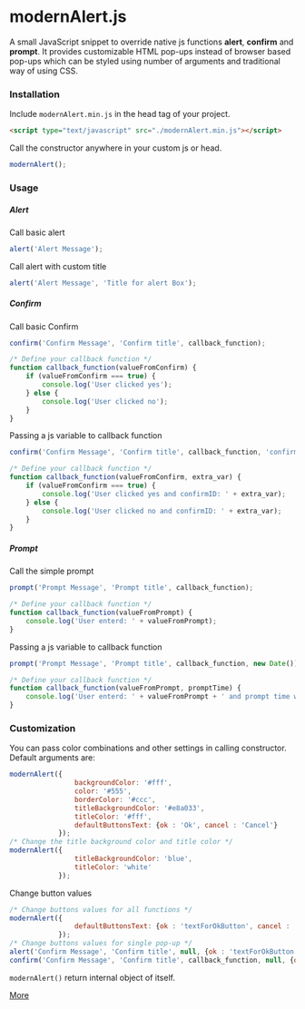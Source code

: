 # modernAlert.js #
A small JavaScript snippet to override native js functions **alert**, **confirm** and **prompt**.
It provides customizable HTML pop-ups instead of browser based pop-ups which can be styled using number of arguments and traditional way of using CSS.
### Installation
Include ```modernAlert.min.js``` in the head tag of your project.
```html
<script type="text/javascript" src="./modernAlert.min.js"></script>
```
Call the constructor anywhere in your custom js or head.
```javascript
modernAlert();
```
### Usage
##### Alert
Call basic alert
```javascript
alert('Alert Message');
```
Call alert with custom title
```javascript
alert('Alert Message', 'Title for alert Box');
```
##### Confirm
Call basic Confirm
```javascript
confirm('Confirm Message', 'Confirm title', callback_function);

/* Define your callback function */
function callback_function(valueFromConfirm) { 
    if (valueFromConfirm === true) {
        console.log('User clicked yes');
    } else {
        console.log('User clicked no');
    }
}
```
Passing a js variable to callback function
```javascript
confirm('Confirm Message', 'Confirm title', callback_function, 'confirmID: 01');

/* Define your callback function */
function callback_function(valueFromConfirm, extra_var) { 
    if (valueFromConfirm === true) {
        console.log('User clicked yes and confirmID: ' + extra_var);
    } else {
        console.log('User clicked no and confirmID: ' + extra_var);
    }
}
```

##### Prompt
Call the simple prompt
```javascript
prompt('Prompt Message', 'Prompt title', callback_function);

/* Define your callback function */
function callback_function(valueFromPrompt) { 
    console.log('User enterd: ' + valueFromPrompt);
}
```
Passing a js variable to callback function
```javascript
prompt('Prompt Message', 'Prompt title', callback_function, new Date());

/* Define your callback function */
function callback_function(valueFromPrompt, promptTime) { 
    console.log('User enterd: ' + valueFromPrompt + ' and prompt time was: ' + promptTime.toString());
}
```

### Customization
You can pass color combinations and other settings in calling constructor.
Default arguments are:
```javascript
modernAlert({
                backgroundColor: '#fff',
                color: '#555',
                borderColor: '#ccc',
                titleBackgroundColor: '#e8a033',
                titleColor: '#fff',
                defaultButtonsText: {ok : 'Ok', cancel : 'Cancel'}
            });
/* Change the title background color and title color */
modernAlert({
                titleBackgroundColor: 'blue',
                titleColor: 'white'
            });
```
Change button values
```javascript
/* Change buttons values for all functions */
modernAlert({
                defaultButtonsText: {ok : 'textForOkButton', cancel : 'textForCancelButton'}
            });
/* Change buttons values for single pop-up */
alert('Confirm Message', 'Confirm title', null, {ok : 'textForOkButton', cancel : 'textForCancelButton'});
confirm('Confirm Message', 'Confirm title', callback_function, null, {ok : 'textForOkButton', cancel : 'textForCancelButton'});
```

```modernAlert()``` return internal object of itself.

[More](http://www.secretsofgeeks.com)